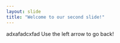 ```yaml
---
layout: slide
title: "Welcome to our second slide!"
---
```

adxafadcxfad
Use the left arrow to go back! 
